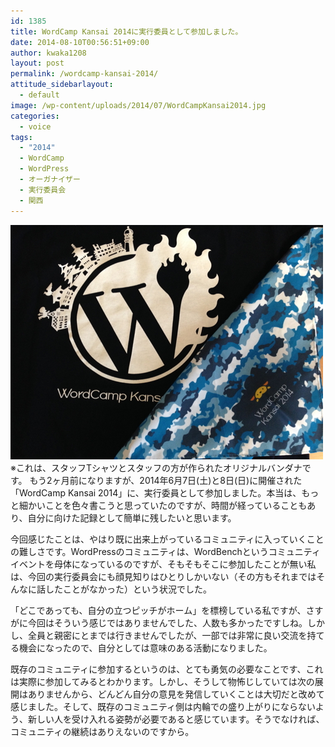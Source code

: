 ```yaml
---
id: 1385
title: WordCamp Kansai 2014に実行委員として参加しました。
date: 2014-08-10T00:56:51+09:00
author: kwaka1208
layout: post
permalink: /wordcamp-kansai-2014/
attitude_sidebarlayout:
  - default
image: /wp-content/uploads/2014/07/WordCampKansai2014.jpg
categories:
  - voice
tags:
  - "2014"
  - WordCamp
  - WordPress
  - オーガナイザー
  - 実行委員会
  - 関西
---
```

![WordCamp Kansai 2014](/assets/images/2014/07/WordCampKansai2014.jpg)
※これは、スタッフTシャツとスタッフの方が作られたオリジナルバンダナです。
もう2ヶ月前になりますが、2014年6月7日(土)と8日(日)に開催された「WordCamp Kansai 2014」に、実行委員として参加しました。本当は、もっと細かいことを色々書こうと思っていたのですが、時間が経っていることもあり、自分に向けた記録として簡単に残したいと思います。

今回感じたことは、やはり既に出来上がっているコミュニティに入っていくことの難しさです。WordPressのコミュニティは、WordBenchというコミュニティイベントを母体になっているのですが、そもそもそこに参加したことが無い私は、今回の実行委員会にも顔見知りはひとりしかいない（その方もそれまではそんなに話したことがなかった）という状況でした。

「どこであっても、自分の立つピッチがホーム」を標榜している私ですが、さすがに今回はそういう感じではありませんでした、人数も多かったですしね。しかし、全員と親密にとまでは行きませんでしたが、一部では非常に良い交流を持てる機会になったので、自分としては意味のある活動になりました。

既存のコミュニティに参加するというのは、とても勇気の必要なことです、これは実際に参加してみるとわかります。しかし、そうして物怖じしていては次の展開はありませんから、どんどん自分の意見を発信していくことは大切だと改めて感じました。そして、既存のコミュニティ側は内輪での盛り上がりにならないよう、新しい人を受け入れる姿勢が必要であると感じています。そうでなければ、コミュニティの継続はありえないのですから。
